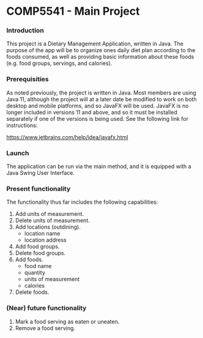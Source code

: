# COMP5541 - Main Project

### Introduction

This project is a Dietary Management Application, written in Java. The purpose of the app will be to organize ones daily diet plan according to the foods consumed, as well as providing basic information about these foods (e.g. food groups, servings, and calories).

### Prerequisities

As noted previously, the project is written in Java. Most members are using Java 11, although the project will at a later date be modified to work on both desktop and mobile platforms, and so JavaFX will be used. JavaFX is no longer included in versions 11 and above, and so it must be installed separately if one of the versions is being used. See the following link for instructions:

https://www.jetbrains.com/help/idea/javafx.html

### Launch

The application can be run via the main method, and it is equipped with a Java Swing User Interface. 

### Present functionality

The functionality thus far includes the following capabilities:

1. Add units of measurement.
2. Delete units of measurement.
3. Add locations (outdining).
   * location name
   * location address
4. Add food groups.
5. Delete food groups.
6. Add foods.
   * food name
   * quantity
   * units of measurement
   * calories
7. Delete foods.

### (Near) future functionality

1. Mark a food serving as eaten or uneaten.
2. Remove a food serving.
